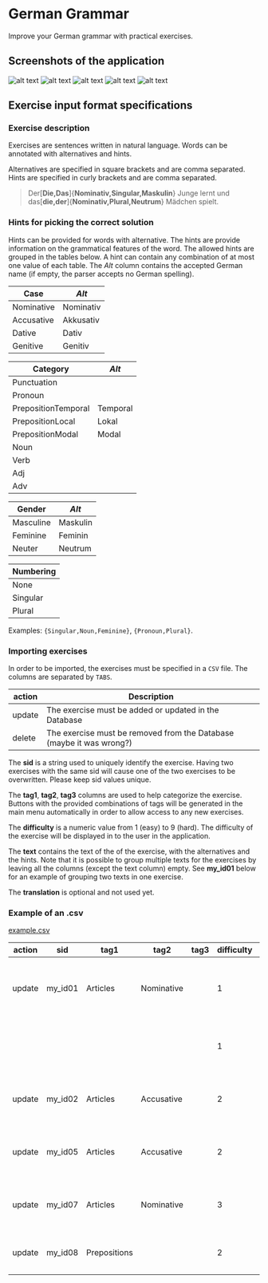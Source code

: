 ﻿# German Grammar
Improve your German grammar with practical exercises.

## Screenshots of the application

![alt text](GermanGrammar_01_Home.png "Home screen")
![alt text](GermanGrammar_10_Exercise.png "Starting an exercise")
![alt text](GermanGrammar_11_Exercise_Hint.png "Hint for an exercise")
![alt text](GermanGrammar_13_Exercise_Done.png "Exercise is done")
![alt text](GermanGrammar_20_Statistics.png "Statistics")


## Exercise input format specifications

### Exercise description
Exercises are sentences written in natural language.
Words can be annotated with alternatives and hints.

Alternatives are specified in square brackets and are comma separated.
Hints are specified in curly brackets and are comma separated.

> Der[**Die,Das**]{**Nominativ,Singular,Maskulin**} Junge lernt und das[**die,der**]{**Nominativ,Plural,Neutrum**} Mädchen spielt.

### Hints for picking the correct solution

Hints can be provided for words with alternative.
The hints are provide information on the grammatical features of the word.
The allowed hints are grouped in the tables below.
A hint can contain any combination of at most one value of each table.
The *Alt* column contains the accepted German name (if empty, the parser accepts no German spelling).


|Case|*Alt*|
|---|---|
|Nominative|Nominativ|
|Accusative|Akkusativ|
|Dative|Dativ|
|Genitive|Genitiv|


|Category|*Alt*|
|---|---|
|Punctuation||
|Pronoun||
|PrepositionTemporal|Temporal|
|PrepositionLocal|Lokal|
|PrepositionModal|Modal|
|Noun||
|Verb||
|Adj||
|Adv||


|Gender|*Alt*|
|---|---|
|Masculine|Maskulin|
|Feminine|Feminin|
|Neuter|Neutrum|


|Numbering|
|---|
|None|
|Singular|
|Plural|


Examples: `{Singular,Noun,Feminine}`, `{Pronoun,Plural}`.


### Importing exercises
In order to be imported, the exercises must be specified in a `CSV` file.
The columns are separated by `TABS`.

|**action**|Description|
|---|---|
|update|The exercise must be added or updated in the Database|
|delete|The exercise must be removed from the Database (maybe it was wrong?)|


The **sid** is a string used to uniquely identify the exercise.
Having two exercises with the same sid will cause one of the two exercises to be overwritten.
Please keep sid values unique.


The **tag1**, **tag2**, **tag3** columns are used to help categorize the exercise.
Buttons with the provided combinations of tags will be generated in the main menu automatically in order to allow access to any new exercises.


The **difficulty** is a numeric value from 1 (easy) to 9 (hard).
The difficulty of the exercise will be displayed in to the user in the application.


The **text** contains the text of the of the exercise,
with the alternatives and the hints.
Note that it is possible to group multiple texts for the exercises by leaving all the columns (except the text column) empty.
See **my_id01** below for an example of grouping two texts in one exercise.


The **translation** is optional and not used yet.


### Example of an .csv

[example.csv](example.csv)


|action|sid|tag1|tag2|tag3|difficulty|text|translation|
|---|---|---|---|---|---|---|---|
|update|my_id01|Articles|Nominative||1|Die[Das,Der]{Nominativ,Singular,Feminin} Mutter kocht und die[der,dem]{Nominativ,Plural,Neutrum} Kinder kaufen ein.||
||||||1|Der[Die,Das]{Nominativ,Singular,Maskulin} Junge lernt und das[die,der]{Nominativ,Plural,Neutrum} Mädchen spielt.||
|update|my_id02|Articles|Accusative||2|Die[der,das]{Nominativ,Singular,Feminin} Tür macht ein[eine,einer]{Akkusativ,Singular,Neutrum} komisches Geräusch.||
|update|my_id05|Articles|Accusative||2|Wer tut dem[der,das]{Dativ,Singular,Maskulin} Lehrer einen[einem,eines]{Akkusativ,Singular,Neutrum} Gefallen?||
|update|my_id07|Articles|Nominative||3|Ein[Eine,Eines]{Nominativ,Singular,Maskulin} Tag ist wie der[die,dem,das]{Nominativ,Singular,Maskulin} andere.||
|update|my_id08|Prepositions|||2|Das Kind geht nicht aus[bei,während]{lokal,Dativ} dem Haus ohne[statt,mit]{modal,Akkusativ} sein Spiel.||
